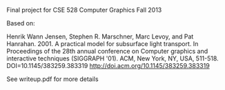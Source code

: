 
Final project for CSE 528 Computer Graphics Fall 2013

Based on:

Henrik Wann Jensen, Stephen R. Marschner, Marc Levoy, and Pat Hanrahan. 2001. A practical model for subsurface light transport. In Proceedings of the 28th annual conference on Computer graphics and interactive techniques (SIGGRAPH '01). ACM, New York, NY, USA, 511-518. DOI=10.1145/383259.383319 http://doi.acm.org/10.1145/383259.383319

See writeup.pdf for more details
